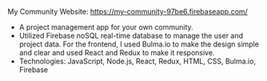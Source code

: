 My Community
Website: https://my-community-97be6.firebaseapp.com/



- A project management app for your own community.
- Utilized Firebase noSQL real-time database to manage the user and project data. For
the frontend, I used Bulma.io to make the design simple and clear and used React and
Redux to make it responsive.
- Technologies: JavaScript, Node.js, React, Redux, HTML, CSS, Bulma.io, Firebase
